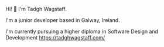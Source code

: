 Hi! 👋 I'm Tadgh Wagstaff.

I'm a junior developer based in Galway, Ireland.

I'm currently pursuing a higher diploma in Software Design and Development
https://tadghwagstaff.com/
